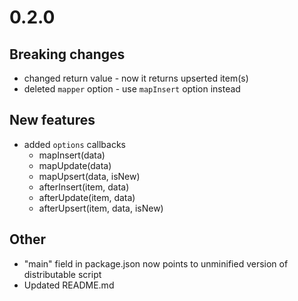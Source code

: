 # 0.2.0

## Breaking changes

- changed return value - now it returns upserted item(s)
- deleted `mapper` option - use `mapInsert` option instead

## New features

- added `options` callbacks
  - mapInsert(data)
  - mapUpdate(data)
  - mapUpsert(data, isNew)
  - afterInsert(item, data)
  - afterUpdate(item, data)
  - afterUpsert(item, data, isNew)

## Other

- "main" field in package.json now points to unminified version of distributable script
- Updated README.md